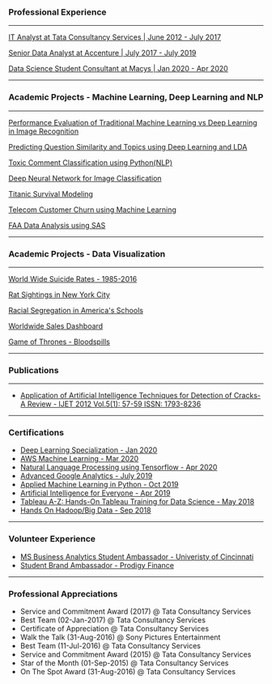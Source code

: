 

### Professional Experience 

---
[IT Analyst at Tata Consultancy Services | June 2012 - July 2017](https://www.tcs.com)


[Senior Data Analyst at Accenture | July 2017 - July 2019](https://www.accenture.com/us-en/services/consulting/technology-consulting)


[Data Science Student Consultant at Macys | Jan 2020 - Apr 2020](https://www.macys.com)

---

### Academic Projects - Machine Learning, Deep Learning and NLP
---

[Performance Evaluation of Traditional Machine Learning vs Deep Learning in Image Recognition](https://github.com/sagar-sahoo/Traditional-ML-vs-Deep-Learning)


[Predicting Question Similarity and Topics using Deep Learning and LDA](https://github.com/sagar-sahoo/Question-Similarity-and-Topic-Modeling-using-Deep-Learning-and-LDA)



[Toxic Comment Classification using Python(NLP)](https://github.com/sagar-sahoo/Toxic-Comment-Classification)


[Deep Neural Network for Image Classification](https://github.com/sagar-sahoo/Deep-Neural-Network-for-Image-Classification)


[Titanic Survival Modeling](https://github.com/sagar-sahoo/Titanic-Survival-Modeling)


[Telecom Customer Churn using Machine Learning](https://github.com/sagar-sahoo/Telecom-Customer-Churn)



[FAA Data Analysis using SAS](https://github.com/sagar-sahoo/FAA-Analysis)



---

### Academic Projects - Data Visualization

---

[World Wide Suicide Rates - 1985-2016](https://public.tableau.com/profile/sagar.sahoo#!/vizhome/TWorldWideSuicideRates/WorldSuicideStatistics)

[Rat Sightings in New York City](https://public.tableau.com/profile/sagar.sahoo#!/vizhome/RatSightingsinNYC_15816098505950/RatSightings)

[Racial Segregation in America's Schools](https://public.tableau.com/profile/sagar.sahoo#!/vizhome/RacialSegregation_15811339486320/RacialSegregation)

[Worldwide Sales Dashboard](https://public.tableau.com/profile/sagar.sahoo#!/vizhome/Customer_15810341164900/WorldwideSales)

[Game of Thrones - Bloodspills](https://public.tableau.com/profile/sagar.sahoo#!/vizhome/Sat_Project/GOTStoryLine)


---
### Publications
---
- [Application of Artificial Intelligence Techniques for Detection of Cracks-A Review - IJET 2012 Vol.5(1): 57-59 ISSN: 1793-8236](http://www.ijetch.org/papers/510-M058.pdf)

---

### Certifications

- [Deep Learning Specialization - Jan 2020](https://www.coursera.org/account/accomplishments/specialization/certificate/7MBNVWEBJJV2)
- [AWS Machine Learning - Mar 2020](https://www.coursera.org/account/accomplishments/certificate/8KX9VUXBUXBB)
- [Natural Language Processing using Tensorflow - Apr 2020](https://www.coursera.org/account/accomplishments/certificate/3AVDX6QNJ9KL)
- [Advanced Google Analytics - July 2019](https://analytics.google.com/analytics/academy/certificate/qIGtqA0gRmOy0xx9BtY2Aw)
- [Applied Machine Learning in Python - Oct 2019](https://www.coursera.org/account/accomplishments/certificate/24N2RRVPBCUR)
- [Artificial Intelligence for Everyone - Apr 2019](https://www.coursera.org/account/accomplishments/certificate/T8VGKJB29QKQ)
- [Tableau A-Z: Hands-On Tableau Training for Data Science - May 2018](https://www.udemy.com/certificate/UC-TB6XLYQB/)
- [Hands On Hadoop/Big Data - Sep 2018](https://www.udemy.com/certificate/UC-SHCFQV96/)

---

### Volunteer Experience

- [MS Business Analytics Student Ambassador - Univeristy of Cincinnati](https://business.uc.edu/academics/specialized-masters/business-analytics.html)
- [Student Brand Ambassador - Prodigy Finance](https://prodigyfinance.com)

---

### Professional Appreciations

- Service and Commitment Award (2017) @ Tata Consultancy Services
- Best Team (02-Jan-2017) @ Tata Consultancy Services
- Certificate of Appreciation @ Tata Consultancy Services
- Walk the Talk  (31-Aug-2016) @ Sony Pictures Entertainment
- Best Team (11-Jul-2016) @ Tata Consultancy Services
- Service and Commitment Award (2015) @ Tata Consultancy Services
- Star of the Month (01-Sep-2015) @ Tata Consultancy Services
- On The Spot Award (31-Aug-2016) @ Tata Consultancy Services



<!-- Remove above link if you don't want to attibute -->
